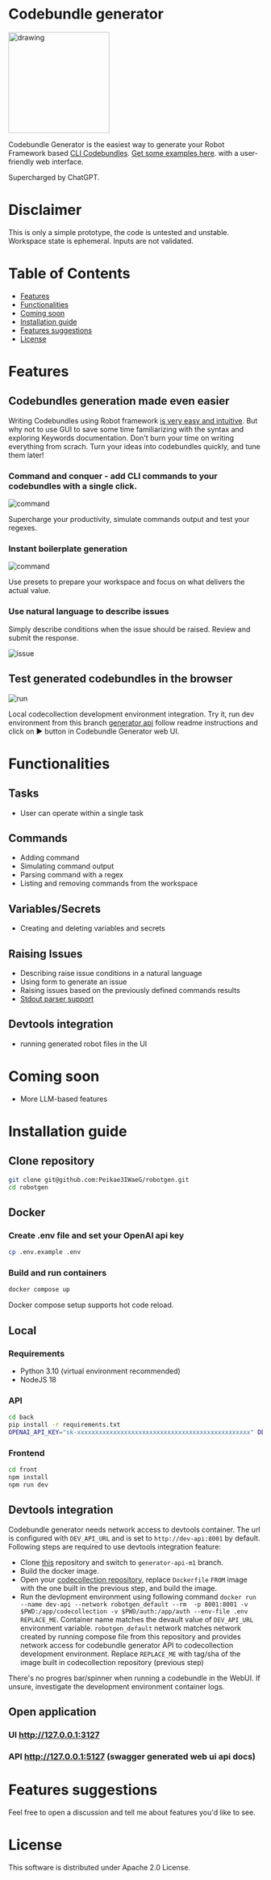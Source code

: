 # Codebundle generator
<img src="img/computer_robot.png" alt="drawing" width="200"/>

Codebundle Generator is the easiest way to generate your Robot Framework based [CLI Codebundles](https://docs.runwhen.com/public/runwhen-platform/code-bundles). 
[Get some examples here](https://github.com/runwhen-contrib/rw-cli-codecollection). with a user-friendly web interface. 

Supercharged by ChatGPT.

# Disclaimer
This is only a simple prototype, the code is untested and unstable. Workspace state is ephemeral. Inputs are not validated.

# Table of Contents
* [Features](#Features)
* [Functionalities](#Functionalities)
* [Coming soon](#Coming-soon)
* [Installation guide](#Installation-guide)
* [Features suggestions](#Features-suggestions)
* [License](#License)

# Features
## Codebundles generation made even easier
Writing Codebundles using Robot framework [is very easy and intuitive](https://robocorp.com/docs/languages-and-frameworks/robot-framework/cheat-sheet). But why not to use GUI to save some time familiarizing with the syntax and exploring Keywords documentation. Don't burn your time on writing everything from scrach. Turn your ideas into codebundles quickly, and tune them later! 
### Command and conquer - add CLI commands to your codebundles with a single click.
<img src="img/command.gif" alt="command"/></img>

Supercharge your productivity, simulate commands output and test your regexes.

### Instant boilerplate generation
<img src="img/presets.gif" alt="command"/></img>

Use presets to prepare your workspace and focus on what delivers the actual value.

### Use natural language to describe issues
Simply describe conditions when the issue should be raised. Review and submit the response.

<img src="img/raise_issue.gif" alt="issue"/></img>

## Test generated codebundles in the browser
<img src="img/run.gif" alt="run"/></img>

Local codecollection development environment integration. Try it, run dev environment from this branch [generator api](https://github.com/Peikae3IWaeG/rw-cli-codecollection/tree/generator-api-m1#running-api) follow readme instructions and click on ▶️ button in Codebundle Generator web UI.

# Functionalities
## Tasks 
* User can operate within a single task
## Commands
* Adding command
* Simulating command output
* Parsing command with a regex
* Listing and removing commands from the workspace

## Variables/Secrets
* Creating and deleting variables and secrets 

## Raising Issues 
* Describing raise issue conditions in a natural language
* Using form to generate an issue
* Raising issues based on the previously defined commands results 
* [Stdout parser support](https://github.com/runwhen-contrib/rw-cli-codecollection/blob/main/libraries/RW/CLI/stdout_parser.py)

## Devtools integration
* running generated robot files in the UI
# Coming soon
* More LLM-based features
# Installation guide
## Clone repository 
```bash
git clone git@github.com:Peikae3IWaeG/robotgen.git
cd robotgen
```
## Docker
### Create .env file and set your OpenAI api key
```bash
cp .env.example .env
```

### Build and run containers
```bash
docker compose up
```
Docker compose setup supports hot code reload.

## Local
### Requirements
* Python 3.10 (virtual environment recommended)
* NodeJS 18
### API
```bash
cd back
pip install -r requirements.txt
OPENAI_API_KEY="sk-xxxxxxxxxxxxxxxxxxxxxxxxxxxxxxxxxxxxxxxxxxxxxxxx" DEV_API_URL="http://dev-api:8001" python main.py
```
### Frontend
```bash
cd front
npm install 
npm run dev
```

## Devtools integration
Codebundle generator needs network access to devtools container. The url is configured with `DEV_API_URL` and is set to `http://dev-api:8001` by default. Following steps are required to use devtools integration feature:
* Clone [this](https://github.com/Peikae3IWaeG/codecollection-devtools/tree/generator-api-m1) repository and switch to `generator-api-m1` branch.
* Build the docker image.
* Open your [codecollection repository](https://github.com/runwhen-contrib/rw-cli-codecollection), replace `Dockerfile` `FROM` image with the one built in the previous step, and build the image.
* Run the devlopment environment using following command `docker run --name dev-api --network robotgen_default --rm  -p 8001:8001 -v $PWD:/app/codecollection -v $PWD/auth:/app/auth --env-file .env REPLACE_ME`. Container name matches the devault value of `DEV_API_URL` environment variable. `robotgen_default` network matches network created by running compose file from this repository and provides network access for codebundle generator API to codecollection development environment. Replace `REPLACE_ME` with tag/sha of the image built in codecollection repository (previous step)

There's no progres bar/spinner when running a codebundle in the WebUI. If unsure, investigate the development environment container logs. 
## Open application
### UI http://127.0.0.1:3127
### API http://127.0.0.1:5127 (swagger generated web ui api docs)

# Features suggestions 
Feel free to open a discussion and tell me about features you'd like to see.
# License 
This software is distributed under Apache 2.0 License.
